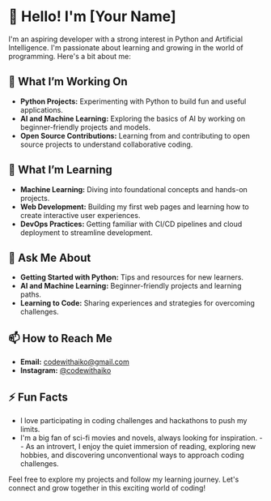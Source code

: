 # 👋 Hello! I'm [Your Name]

I'm an aspiring developer with a strong interest in Python and Artificial Intelligence. I'm passionate about learning and growing in the world of programming. Here's a bit about me:

## 🔭 What I’m Working On

- **Python Projects:** Experimenting with Python to build fun and useful applications.
- **AI and Machine Learning:** Exploring the basics of AI by working on beginner-friendly projects and models.
- **Open Source Contributions:** Learning from and contributing to open source projects to understand collaborative coding.

## 🌱 What I’m Learning

- **Machine Learning:** Diving into foundational concepts and hands-on projects.
- **Web Development:** Building my first web pages and learning how to create interactive user experiences.
- **DevOps Practices:** Getting familiar with CI/CD pipelines and cloud deployment to streamline development.

## 💬 Ask Me About

- **Getting Started with Python:** Tips and resources for new learners.
- **AI and Machine Learning:** Beginner-friendly projects and learning paths.
- **Learning to Code:** Sharing experiences and strategies for overcoming challenges.

## 📫 How to Reach Me

- **Email:** codewithaiko@gmail.com
- **Instagram:** [@codewithaiko](https://www.instagram.com/codewithaiko?igsh=MWxkYWZ4dXJhczZ2aA==)

## ⚡ Fun Facts

- I love participating in coding challenges and hackathons to push my limits.
- I'm a big fan of sci-fi movies and novels, always looking for inspiration.
-- As an introvert, I enjoy the quiet immersion of reading, exploring new hobbies, and discovering unconventional ways to approach coding challenges.

Feel free to explore my projects and follow my learning journey. Let's connect and grow together in this exciting world of coding!
